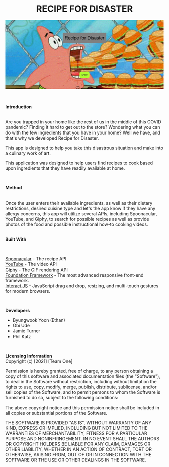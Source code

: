 <h1 style="text-align:center;">RECIPE FOR DISASTER</h1>

![Main Page Clip](.\assets\images\mainpage.jpg)

<br>

**Introduction**

<br> 
Are you trapped in your home like the rest of us in the middle of this COVID pandemic? Finding it hard to get out to the store?  Wondering what you can do with the few ingredients that you have in your home?   Well we have, and that's why we developed Recipe for Disaster.

This app is designed to help you take this disastrous situation and make into a culinary work of art.

This application was designed to help users find recipes to cook based upon ingredients that they have readily available at home.   

<br>

**Method**

<br>
Once the user enters their available ingredients, as well as their dietary restrictions, desired cuisine type and let's the app know if they have any allergy concerns, this app will utilize several APIs, including Spoonacular, YouTube, and Giphy, to search for possible recipes as well as provide photos of the food and possible instructional how-to cooking videos.
<br>

<br>

**Built With**

<br>

[Spoonacular](https://spoonacular.com/) - The recipe API<br>
[YouTube](https://www.youtube.com/) - The video API<br>
[Giphy](https://giphy.com/) - The GIF rendering API<br>
[Foundation Framework](https://get.foundation/) - The most advanced responsive front-end framework.<br>
[Interact.JS](https://interactjs.io/) - JavaScript drag and drop, resizing, and multi-touch gestures for modern browsers.

<br>

**Developers**
* Byungwook Yoon (Ethan)
* Obi Ude
* Jamie Turner
* Phil Katz

<br>

**Licensing Information**\
Copyright (c) [2021] [Team One]<br>

Permission is hereby granted, free of charge, to any person obtaining a copy
of this software and associated documentation files (the "Software"), to deal
in the Software without restriction, including without limitation the rights
to use, copy, modify, merge, publish, distribute, sublicense, and/or sell
copies of the Software, and to permit persons to whom the Software is
furnished to do so, subject to the following conditions:<br>

The above copyright notice and this permission notice shall be included in all
copies or substantial portions of the Software.<br>

THE SOFTWARE IS PROVIDED "AS IS", WITHOUT WARRANTY OF ANY KIND, EXPRESS OR
IMPLIED, INCLUDING BUT NOT LIMITED TO THE WARRANTIES OF MERCHANTABILITY,
FITNESS FOR A PARTICULAR PURPOSE AND NONINFRINGEMENT. IN NO EVENT SHALL THE
AUTHORS OR COPYRIGHT HOLDERS BE LIABLE FOR ANY CLAIM, DAMAGES OR OTHER
LIABILITY, WHETHER IN AN ACTION OF CONTRACT, TORT OR OTHERWISE, ARISING FROM,
OUT OF OR IN CONNECTION WITH THE SOFTWARE OR THE USE OR OTHER DEALINGS IN THE
SOFTWARE.<br>





